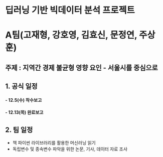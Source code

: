 # 딥러닝 기반 빅데이터 분석 프로젝트

# A팀(고재형, 강호영, 김효신, 문정연, 주상훈)

## 주제 : 지역간 경제 불균형 영향 요인 - 서울시를 중심으로

## 1. 공식 일정

#### - 12.5(수) 착수보고

#### - 12.13(목) 완료보고



## 2. 팀 일정

- 책 파이썬 라이브러리를 활용한 머신러닝 읽기
- 독립변수 및 종속변수 파악을 위한 논문, 기사, 데이터 자료 조사



